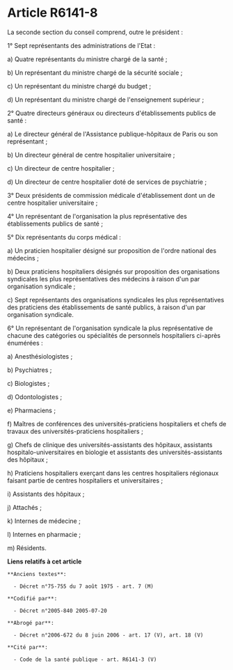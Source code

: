 # Article R6141-8

La seconde section du conseil comprend, outre le président :

1° Sept représentants des administrations de l'Etat :

a) Quatre représentants du ministre chargé de la santé ;

b) Un représentant du ministre chargé de la sécurité sociale ;

c) Un représentant du ministre chargé du budget ;

d) Un représentant du ministre chargé de l'enseignement supérieur ;

2° Quatre directeurs généraux ou directeurs d'établissements publics de santé :

a) Le directeur général de l'Assistance publique-hôpitaux de Paris ou son représentant ;

b) Un directeur général de centre hospitalier universitaire ;

c) Un directeur de centre hospitalier ;

d) Un directeur de centre hospitalier doté de services de psychiatrie ;

3° Deux présidents de commission médicale d'établissement dont un de centre hospitalier universitaire ;

4° Un représentant de l'organisation la plus représentative des établissements publics de santé ;

5° Dix représentants du corps médical :

a) Un praticien hospitalier désigné sur proposition de l'ordre national des médecins ;

b) Deux praticiens hospitaliers désignés sur proposition des organisations syndicales les plus représentatives des médecins à
raison d'un par organisation syndicale ;

c) Sept représentants des organisations syndicales les plus représentatives des praticiens des établissements de santé
publics, à raison d'un par organisation syndicale.

6° Un représentant de l'organisation syndicale la plus représentative de chacune des catégories ou spécialités de personnels
hospitaliers ci-après énumérées :

a) Anesthésiologistes ;

b) Psychiatres ;

c) Biologistes ;

d) Odontologistes ;

e) Pharmaciens ;

f) Maîtres de conférences des universités-praticiens hospitaliers et chefs de travaux des universités-praticiens
hospitaliers ;

g) Chefs de clinique des universités-assistants des hôpitaux, assistants hospitalo-universitaires en biologie et assistants
des universités-assistants des hôpitaux ;

h) Praticiens hospitaliers exerçant dans les centres hospitaliers régionaux faisant partie de centres hospitaliers et
universitaires ;

i) Assistants des hôpitaux ;

j) Attachés ;

k) Internes de médecine ;

l) Internes en pharmacie ;

m) Résidents.

**Liens relatifs à cet article**

	**Anciens textes**:

	  - Décret n°75-755 du 7 août 1975 - art. 7 (M)

	**Codifié par**:

	  - Décret n°2005-840 2005-07-20

	**Abrogé par**:

	  - Décret n°2006-672 du 8 juin 2006 - art. 17 (V), art. 18 (V)

	**Cité par**:

	  - Code de la santé publique - art. R6141-3 (V)
